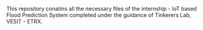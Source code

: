 This repository conatins all the necessary files of the internship - IoT based Flood Prediction System completed under the guidance of Tinkerers Lab, VESIT - ETRX.
